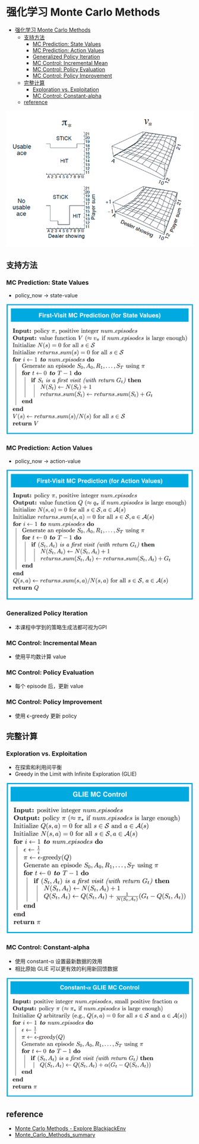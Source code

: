 # 强化学习 Monte Carlo Methods



- [强化学习 Monte Carlo Methods](#monte-carlo-methods)
    - [支持方法](#)
        - [MC Prediction: State Values](#mc-prediction--state-values)
        - [MC Prediction: Action Values](#mc-prediction--action-values)
        - [Generalized Policy Iteration](#generalized-policy-iteration)
        - [MC Control: Incremental Mean](#mc-control--incremental-mean)
        - [MC Control: Policy Evaluation](#mc-control--policy-evaluation)
        - [MC Control: Policy Improvement](#mc-control--policy-improvement)
    - [完整计算](#)
        - [Exploration vs. Exploitation](#exploration-vs-exploitation)
        - [MC Control: Constant-alpha](#mc-control--constant-alpha)
    - [reference](#reference)

![](./img/result.png)

## 支持方法

### MC Prediction: State Values
- policy_now -> state-value

![](./img/mc-pred-state.png)


### MC Prediction: Action Values
- policy_now -> action-value

![](./img/mc-pred-action.png)

### Generalized Policy Iteration
- 本课程中学到的策略生成法都可视为GPI

### MC Control: Incremental Mean
- 使用平均数计算 value

### MC Control: Policy Evaluation
- 每个 episode 后，更新 value

### MC Control: Policy Improvement
- 使用 ϵ-greedy 更新 policy



## 完整计算

### Exploration vs. Exploitation
- 在探索和利用间平衡
- Greedy in the Limit with Infinite Exploration (GLIE)

![](./img/mc-control-glie.png)

### MC Control: Constant-alpha
- 使用 constant-α 设置最新数据的效用
- 相比原始 GLIE 可以更有效的利用新回馈数据

![](./img/mc-control-constant-a.png)



## reference
- [Monte Carlo Methods - Explore BlackjackEnv](./ref/Monte_Carlo_Solution.html)
- [Monte_Carlo_Methods_summary](./ref/monte_carlo_methods_summary.png)



